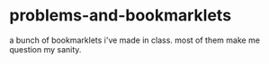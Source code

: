 # problems-and-bookmarklets
a bunch of bookmarklets i've made in class. most of them make me question my sanity.
